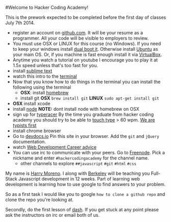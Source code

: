 #Welcome to Hacker Coding Academy!

This is the prework expected to be completed before the first day of classes July 7th 2014.

* register an account on [github.com](github.com). It will be your resume as a programmer. All your code will be visible to employers to review.
* You must use OSX or LINUX for this course (no Windows). If you need to keep your windows install [dual boot it](http://www.dedoimedo.com/computers/dual-boot-windows-8-ubuntu.html). Otherwise install [Ubuntu](https://www.youtube.com/watch?v=i_4Kh5kE3xA) as your main OS. Or, if you machine is fast enough install it via [VirtualBox](http://www.psychocats.net/ubuntu/virtualbox).
* Anytime you watch a tutorial on youtube I encourage you to play it at 1.5x speed unless that's too fast for you.
* install [sublime text](http://www.sublimetext.com/2)
* watch this intro to the [terminal](https://www.youtube.com/watch?v=jDINUSK7rXE)
* Now that you know how to do things in the terminal you can install the following using the terminal
  * **OSX**: install [homebrew](http://brew.sh/)
  * install git **OSX** `brew install git` **LINUX** `sudo apt-get install git`
* **OSX** install xcode
* install [node](http://nodejs.org/) **NOTE:** dont install node with homebrew on OSX
* sign up for [typeracer](http://play.typeracer.com/) By the time you graduate from hacker coding academy you should try to be able to [touch type](https://en.wikipedia.org/wiki/Touchtype) > 60 wpm. [We are typists first](http://blog.codinghorror.com/we-are-typists-first-programmers-second/)
* install chrome browser
* Go to [devdocs.io](devdocs.io) Pin this site in your browser. Add the `git` and `jQuery` documentation.
* watch [Web Development Career advice](https://www.youtube.com/watch?v=zXqs6X0lzKI)
* You can use irc to communicate with your peers. Go to [Freenode](https://webchat.freenode.net/). Pick a nickname and enter `#hackercodingacademy` for the channel name.
  * other channels to explore `##javascript` `#git` `#html` `#css`

My name is [Harry Moreno](h@hackerca.com). I along with [Berkeley](berkeley@hackerca.com) will be teaching you Full-Stack Javascript development in 12 weeks. Part of learning web development is learning how to use google to find answers to your problem.

So as a first task I would like you to google `how to clone a github repo` and clone the repo you're looking at.

Secondly, do the first lesson of [dash](https://dash.generalassemb.ly/). If you get stuck at any point please ask the instructors on irc or email both of us.
